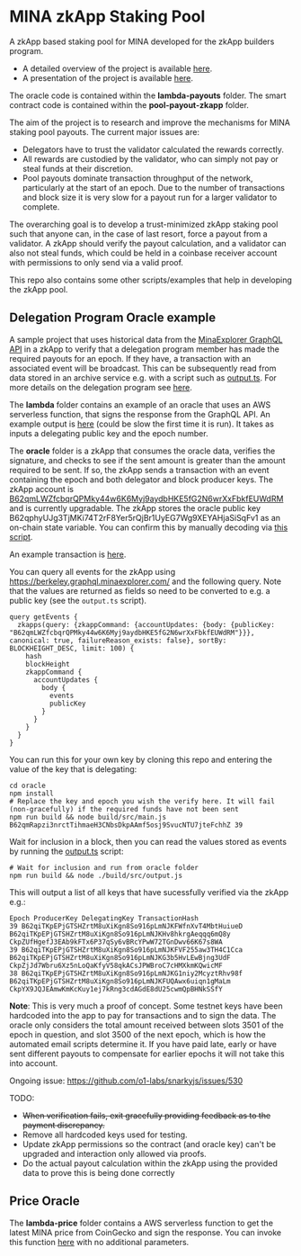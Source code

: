 # MINA zkApp Staking Pool
A zkApp based staking pool for MINA developed for the zkApp builders program.

* A detailed overview of the project is available [here](https://hackmd.io/@garethtdavies/BJH3xMpFs). 
* A presentation of the project is available [here](https://www.youtube.com/watch?v=maoA_5MgOA8&list=PLKIvwYrcKk8DdDgx5jBpEDoRyKWVP6EKM&index=12&t=1s).

The oracle code is contained within the **lambda-payouts** folder.
The smart contract code is contained within the **pool-payout-zkapp** folder. 

The aim of the project is to research and improve the mechanisms for MINA staking pool payouts. The current major issues are:

* Delegators have to trust the validator calculated the rewards correctly.
* All rewards are custodied by the validator, who can simply not pay or steal funds at their discretion.
* Pool payouts dominate transaction throughput of the network, particularly at the start of an epoch. Due to the number of transactions and block size it is very slow for a payout run for a larger validator to complete.

The overarching goal is to develop a trust-minimized zkApp staking pool such that anyone can, in the case of last resort, force a payout from a validator. A zkApp should verify the payout calculation, and a validator can also not steal funds, which could be held in a coinbase receiver account with permissions to only send via a valid proof.

This repo also contains some other scripts/examples that help in developing the zkApp pool.

## Delegation Program Oracle example
A sample project that uses historical data from the [MinaExplorer GraphQL API](https://berkeley.graphql.minaexplorer.com/) in a zkApp to verify that a delegation program member has made the required payouts for an epoch. If they have, a transaction with an associated event will be broadcast. This can be subsequently read from data stored in an archive service e.g. with a script such as [output.ts](https://github.com/garethtdavies/zkAppPool/blob/main/oracle/src/output.ts). For more details on the delegation program see [here](https://docs.minaprotocol.com/node-operators/foundation-delegation-program).

The **lambda** folder contains an example of an oracle that uses an AWS serverless function, that signs the response from the GraphQL API. An example output is [here](https://xiyh2rxrqdnbv3jeaiscukkngi0rkili.lambda-url.us-west-2.on.aws/?publicKey=B62qpBVRzjqFcbzMk3JAFdjruMAoqdHyHiE9XNyshZ5NjGo2gY7CxZz&epoch=38) (could be slow the first time it is run). It takes as inputs a delegating public key and the epoch number.

The **oracle** folder is a zkApp that consumes the oracle data, verifies the signature, and checks to see if the sent amount is greater than the amount required to be sent. If so, the zkApp sends a transaction with an event containing the epoch and both delegator and block producer keys. The zkApp account is [B62qmLWZfcbqrQPMky44w6K6Myj9aydbHKE5fG2N6wrXxFbkfEUWdRM](https://berkeley.minaexplorer.com/wallet/B62qmLWZfcbqrQPMky44w6K6Myj9aydbHKE5fG2N6wrXxFbkfEUWdRM) and is currently upgradable. The zkApp stores the oracle public key B62qphyUJg3TjMKi74T2rF8Yer5rQjBr1UyEG7Wg9XEYAHjaSiSqFv1 as an on-chain state variable. You can confirm this by manually decoding via [this script](https://github.com/garethtdavies/zkAppPool/blob/main/oracle/src/debug-events.ts).

An example transaction is [here](https://berkeley.minaexplorer.com/transaction/CkpZUfHgefJ3EAb9kFTx6P37qSy6vBRcYPwW72TGnDwv66K67s8WA).

You can query all events for the zkApp using https://berkeley.graphql.minaexplorer.com/ and the following query. Note that the values are returned as fields so need to be converted to e.g. a public key (see the `output.ts` script).

```gql
query getEvents {
  zkapps(query: {zkappCommand: {accountUpdates: {body: {publicKey: "B62qmLWZfcbqrQPMky44w6K6Myj9aydbHKE5fG2N6wrXxFbkfEUWdRM"}}}, canonical: true, failureReason_exists: false}, sortBy: BLOCKHEIGHT_DESC, limit: 100) {
    hash
    blockHeight
    zkappCommand {
      accountUpdates {
        body {
          events
          publicKey
        }
      }
    }
  }
}
```

You can run this for your own key by cloning this repo and entering the value of the key that is delegating:

```
cd oracle
npm install
# Replace the key and epoch you wish the verify here. It will fail (non-gracefully) if the required funds have not been sent
npm run build && node build/src/main.js B62qmRapzi3nrctTihmaeH3CNbsDkpAAmf5osj9SvucNTU7jteFchhZ 39
```

Wait for inclusion in a block, then you can read the values stored as events by running the [output.ts](https://github.com/garethtdavies/zkAppPool/blob/main/oracle/src/output.ts) script:

```
# Wait for inclusion and run from oracle folder
npm run build && node ./build/src/output.js
```

This will output a list of all keys that have sucessfully verified via the zkApp e.g.:

```
Epoch ProducerKey DelegatingKey TransactionHash
39 B62qiTKpEPjGTSHZrtM8uXiKgn8So916pLmNJKFWfnXvT4MbtHuiueD B62qiTKpEPjGTSHZrtM8uXiKgn8So916pLmNJKHv8hkrgAeqqq6mQ8y CkpZUfHgefJ3EAb9kFTx6P37qSy6vBRcYPwW72TGnDwv66K67s8WA
39 B62qiTKpEPjGTSHZrtM8uXiKgn8So916pLmNJKFVF255aw3TH4C1Cca B62qiTKpEPjGTSHZrtM8uXiKgn8So916pLmNJKG3b5HvLEwBjng3UdF CkpZjJd7Wbru6Xz5nLoQaKfyV58qkACsJPWBroC7cHMXkmKQwicMF
38 B62qiTKpEPjGTSHZrtM8uXiKgn8So916pLmNJKG1niy2McyztRhv98f B62qiTKpEPjGTSHZrtM8uXiKgn8So916pLmNJKFUQAwx6uiqn1gMaLm CkpYX9JQJEAmwKmKcKuy1ej7kRng3cdAGdE8dU25cwmQpBHNkSSfY
```

**Note**: This is very much a proof of concept. Some testnet keys have been hardcoded into the app to pay for transactions and to sign the data. The oracle only considers the total amount received between slots 3501 of the epoch in question, and slot 3500 of the next epoch, which is how the automated email scripts determine it. If you have paid late, early or have sent different payouts to compensate for earlier epochs it will not take this into account.

Ongoing issue: https://github.com/o1-labs/snarkyjs/issues/530

TODO: 

* ~~When verification fails, exit gracefully providing feedback as to the payment discrepancy.~~
* Remove all hardcoded keys used for testing.
* Update zkApp permissions so the contract (and oracle key) can't be upgraded and interaction only allowed via proofs.
* Do the actual payout calculation within the zkApp using the provided data to prove this is being done correctly

## Price Oracle

The **lambda-price** folder contains a AWS serverless function to get the latest MINA price from CoinGecko and sign the response. You can invoke this function [here](https://hdbuc4znywgfyvhdk7k42525ma0ykwsh.lambda-url.us-west-2.on.aws/) with no additional parameters.
